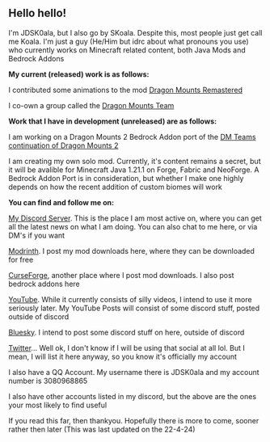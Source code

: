 ## Hello hello!

I'm JDSK0ala, but I also go by SKoala. Despite this, most people just get call me Koala. I'm just a guy (He/Him but idrc about what pronouns you use) who currently works on Minecraft related content, both Java Mods and Bedrock Addons

**My current (released) work is as follows:**

I contributed some animations to the mod [Dragon Mounts Remastered](https://modrinth.com/mod/dmr)

I co-own a group called the [Dragon Mounts Team](https://github.com/DragonMounts-Team)

**Work that I have in development (unreleased) are as follows:**

I am working on a Dragon Mounts 2 Bedrock Addon port of the [DM Teams continuation of Dragon Mounts 2](https://modrinth.com/mod/dragon-mounts-2)

I am creating my own solo mod. Currently, it's content remains a secret, but it will be avalible for Minecraft Java 1.21.1 on Forge, Fabric and NeoForge. A Bedrock Addon Port is in consideration, but whether I make one highly depends on how the recent addition of custom biomes will work


**You can find and follow me on:**

[My Discord Server](https://discord.gg/FbRxshQvnC). This is the place I am most active on, where you can get all the latest news on what I am doing. You can also chat to me here, or via DM's if you want

[Modrinth](https://modrinth.com/user/JDSK0ala). I post my mod downloads here, where they can be downloaded for free

[CurseForge](https://www.curseforge.com/members/jdsk0ala/projects), another place where I post mod downloads. I also post bedrock addons here

[YouTube](https://www.youtube.com/@JDSK0ala). While it currently consists of silly videos, I intend to use it more seriously later. My YouTube Posts will consist of some discord stuff, posted outside of discord

[Bluesky](https://bsky.app/profile/jdsk0ala.bsky.social). I intend to post some discord stuff on here, outside of discord

[Twitter](https://x.com/JDSK0ala)... Well ok, I don't know if I will be using that social at all lol. But I mean, I will list it here anyway, so you know it's officially my account

I also have a QQ Account. My username there is JDSK0ala and my account number is 3080968865

I also have other accounts listed in my discord, but the above are the ones your most likely to find useful


If you read this far, then thankyou. Hopefully there is more to come, sooner rather then later
(This was last updated on the 22-4-24)

<!--
**JDSK0ala/JDSK0ala** is a ✨ _special_ ✨ repository because its `README.md` (this file) appears on your GitHub profile.

Here are some ideas to get you started:

- 🔭 I’m currently working on ...
- 🌱 I’m currently learning ...
- 👯 I’m looking to collaborate on ...
- 🤔 I’m looking for help with ...
- 💬 Ask me about ...
- 📫 How to reach me: ...
- 😄 Pronouns: ...
- ⚡ Fun fact: ...
-->
